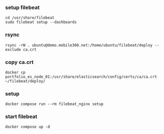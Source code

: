 ### setup filebeat

    cd /usr/share/filebeat
    sudo filebeat setup --dashboards

### rsync

    rsync -rW . ubuntu@demo.mobile360.net:/home/ubuntu/filebeat/deploy --exclude ca.crt

### copy ca.crt

    docker cp portfolio_es_node_01:/usr/share/elasticsearch/config/certs/ca/ca.crt ~/filebeat/deploy/

### setup
    
    docker compose run --rm filebeat_nginx setup

### start filebeat

    docker compose up -d
